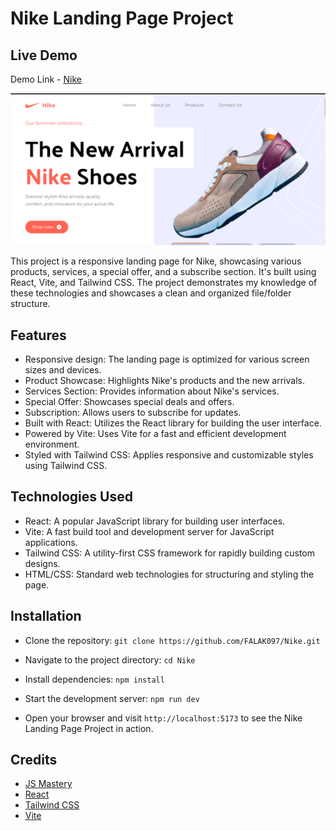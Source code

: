 # Nike Landing Page Project

## Live Demo

Demo Link - [Nike](https://nike-falak097.vercel.app/)

![Nike Landing Page](Nike.png)

This project is a responsive landing page for Nike, showcasing various products, services, a special offer, and a subscribe section. It's built using React, Vite, and Tailwind CSS. The project demonstrates my knowledge of these technologies and showcases a clean and organized file/folder structure.

## Features

- Responsive design: The landing page is optimized for various screen sizes and devices.
- Product Showcase: Highlights Nike's products and the new arrivals.
- Services Section: Provides information about Nike's services.
- Special Offer: Showcases special deals and offers.
- Subscription: Allows users to subscribe for updates.
- Built with React: Utilizes the React library for building the user interface.
- Powered by Vite: Uses Vite for a fast and efficient development environment.
- Styled with Tailwind CSS: Applies responsive and customizable styles using Tailwind CSS.

## Technologies Used

- React: A popular JavaScript library for building user interfaces.
- Vite: A fast build tool and development server for JavaScript applications.
- Tailwind CSS: A utility-first CSS framework for rapidly building custom designs.
- HTML/CSS: Standard web technologies for structuring and styling the page.

## Installation

- Clone the repository:
  `git clone https://github.com/FALAK097/Nike.git`

- Navigate to the project directory:
  `cd Nike`

- Install dependencies:
  `npm install`

- Start the development server:
  `npm run dev`

- Open your browser and visit `http://localhost:5173` to see the Nike Landing Page Project in action.

## Credits

- [JS Mastery](https://github.com/adrianhajdin)
- [React](https://reactjs.org)
- [Tailwind CSS](https://tailwindcss.com/)
- [Vite](https://vitejs.dev/)
